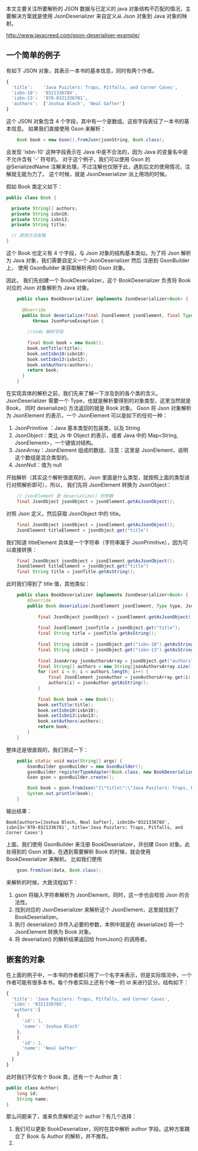 本文主要关注所要解析的 JSON 数据与已定义的 java 对象结构不匹配的情况，主要解决方案就是使用 JsonDeserializer 来自定义从 Json 对象到 Java 对象的映射。

http://www.javacreed.com/gson-deserialiser-example/

## 一个简单的例子
有如下 JSON 对象，其表示一本书的基本信息，同时有两个作者。

```javascript
{
  'title':    'Java Puzzlers: Traps, Pitfalls, and Corner Cases',
  'isbn-10':  '032133678X',
  'isbn-13':  '978-0321336781',
  'authors':  ['Joshua Bloch', 'Neal Gafter']
}
```
这个 JSON 对象包含 4 个字段，其中有一个是数组。这些字段表征了一本书的基本信息。
如果我们直接使用 Gson 来解析：

```java
    Book book = new Gson().fromJson(jsonString, Book.class);
```

会发现 'isbn-10' 这种字段表示在 Java 中是不合法的，因为 Java 的变量名中是不允许含有 '-' 符号的。
对于这个例子，我们可以使用 Gson 的 @SerializedName 注解来处理，不过注解也仅限于此，遇到后文的使用情况，注解就无能为力了。
这个时候，就是 JsonDeserializer 派上用场的时候。

假如 Book 类定义如下：

```java
public class Book {

  private String[] authors;
  private String isbn10;
  private String isbn13;
  private String title;

  // 其他方法省略
}
```

这个 Book 也定义有 4 个字段，与 Json 对象的结构基本类似。为了将 Json 解析为 Java 对象，我们需要自定义一个 JsonDeserializer 然后 注册到 GsonBuilder 上，
使用 GsonBuilder 来获取解析用的 Gson 对象。

因此， 我们先创建一个 BookDeserializer，这个 BookDeserializer 负责将 Book 对应的 Json 对象解析为 Java 对象。

```java
    public class BookDeserializer implements JsonDeserializer<Book> {
            
      @Override
      public Book deserialize(final JsonElement jsonElement, final Type typeOfT, final JsonDeserializationContext context)
          throws JsonParseException {
      
        //todo 解析字段
    
        final Book book = new Book();
        book.setTitle(title);
        book.setIsbn10(isbn10);
        book.setIsbn13(isbn13);
        book.setAuthors(authors);
        return book;
      }
    }
```
在实现具体的解析之前，我们先来了解一下涉及到的各个类的含义。JsonDeserializer 需要一个 Type，也就是解析要得到的对象类型，这里当然就是 Book，
同时 deserialize() 方法返回的就是 Book 对象。
Gson 将 Json 对象解析为 JsonElement 的表示，一个 JsonElement 可以是如下的任何一种：

1. JsonPrimitive ：Java 基本类型的包装类，以及 String
2. JsonObject：类比 Js 中 Object 的表示，或者 Java 中的 Map<String, JsonElement>，一个键值对结构。
3. JsonArray：JsonElement 组成的数组，注意：这里是 JsonElement，说明这个数组是混合类型的。
4. JsonNull：值为 null

开始解析（其实这个解析很直观的，Json 里面是什么类型，就按照上面的类型进行对照解析即可），所以， 我们先将 JsonElement 转换为 JsonObject：

```java
    // jsonElement 是 deserialize() 的参数
    final JsonObject jsonObject = jsonElement.getAsJsonObject();
```
对照 Json 定义，然后获取 JsonObject 中的 title。

```java
    final JsonObject jsonObject = jsonElement.getAsJsonObject();
    JsonElement titleElement = jsonObject.get("title")
```
我们知道 titleElement 具体是一个字符串（字符串属于 JsonPrimitive），因为可以直接转换：

```java
    final JsonObject jsonObject = jsonElement.getAsJsonObject();
    JsonElement titleElement = jsonObject.get("title")
    final String title = jsonTitle.getAsString();
```

此时我们得到了 title 值，其他类似：

```java
    public class BookDeserializer implements JsonDeserializer<Book> {
        @Override
        public Book deserialize(JsonElement jsonElement, Type type, JsonDeserializationContext jsonDeserializationContext) throws JsonParseException {
    
            final JsonObject jsonObject = jsonElement.getAsJsonObject();
    
            final JsonElement jsonTitle = jsonObject.get("title");
            final String title = jsonTitle.getAsString();
    
            final String isbn10 = jsonObject.get("isbn-10").getAsString();
            final String isbn13 = jsonObject.get("isbn-13").getAsString();
    
            final JsonArray jsonAuthorsArray = jsonObject.get("authors").getAsJsonArray();
            final String[] authors = new String[jsonAuthorsArray.size()];
            for (int i = 0; i < authors.length; i++) {
                final JsonElement jsonAuthor = jsonAuthorsArray.get(i);
                authors[i] = jsonAuthor.getAsString();
            }
    
            final Book book = new Book();
            book.setTitle(title);
            book.setIsbn10(isbn10);
            book.setIsbn13(isbn13);
            book.setAuthors(authors);
            return book;
        }
    }
```

整体还是很直观的，我们测试一下：
```java
    public static void main(String[] args) {
        GsonBuilder gsonBuilder = new GsonBuilder();
        gsonBuilder.registerTypeAdapter(Book.class, new BookDeserializer());
        Gson gson = gsonBuilder.create();

        Book book = gson.fromJson("{\"title\":\"Java Puzzlers: Traps, Pitfalls, and Corner Cases\",\"isbn-10\":\"032133678X\",\"isbn-13\":\"978-0321336781\",\"authors\":[\"Joshua Bloch\",\"Neal Gafter\"]}", Book.class);
        System.out.println(book);
    }
```
输出结果：

```shell
Book{authors=[Joshua Bloch, Neal Gafter], isbn10='032133678X', isbn13='978-0321336781', title='Java Puzzlers: Traps, Pitfalls, and Corner Cases'}
```

上面，我们使用 GsonBuilder 来注册 BookDeserializer，并创建 Gson 对象。此处得到的 Gson 对象，在遇到需要解析 Book 的时候，就会使用 BookDeserializer 来解析。
比如我们使用

```java
    gson.fromJson(data, Book.class);
```

来解析的时候，大致流程如下：
1. gson 将输入字符串解析为 JsonElement，同时，这一步也会校验 Json 的合法性。
2. 找到对应的 JsonDeserializer 来解析这个 JsonElement，这里就找到了 BookDeserializer。
3. 执行 deserialize() 并传入必要的参数，本例中就是在 deserialize() 将一个 JsonElement 转换为 Book 对象。
4. 将 deserialize() 的解析结果返回给 fromJson() 的调用者。

## 嵌套的对象
在上面的例子中，一本书的作者都只用了一个名字来表示，但是实际情况中，一个作者可能有很多本书，每个作者实际上还有个唯一的 id 来进行区分。结构如下：

```javascript
{
  'title': 'Java Puzzlers: Traps, Pitfalls, and Corner Cases',
  'isbn': '032133678X',
  'authors':[
    {
      'id': 1,
      'name': 'Joshua Bloch'
    },
    {
      'id': 2,
      'name': 'Neal Gafter'
    }
  ]
}
```
此时我们不仅有个 Book 类，还有一个 Author 类：

```java
public class Author{
    long id;
    String name;
}
```

那么问题来了，谁来负责解析这个 author？有几个选择：

1. 我们可以更新 BookDeserializer，同时在其中解析 author 字段。这种方案耦合了 Book 与 Author 的解析，并不推荐。
2. 




